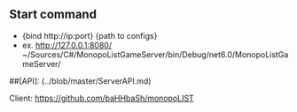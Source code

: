 ## Start command
- {bind http://ip:port} {path to configs}
- ex. http://127.0.0.1:8080/ ~/Sources/C#/MonopoListGameServer/bin/Debug/net6.0/MonopoListGameServer/

##[API]: (../blob/master/ServerAPI.md)

Client: https://github.com/baHHbaSh/monopoLIST
